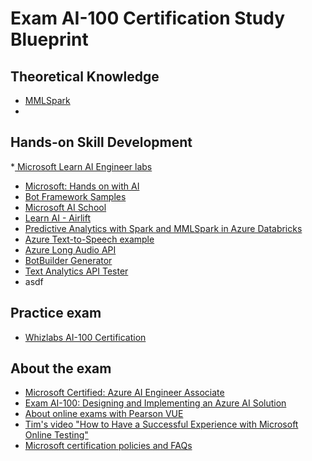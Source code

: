 # Exam AI-100 Certification Study Blueprint

## Theoretical Knowledge

* [MMLSpark](https://mmlspark.blob.core.windows.net/website/index.html#install)
*

## Hands-on Skill Development

*[ Microsoft Learn AI Engineer labs](https://docs.microsoft.com/en-us/learn/browse/?roles=ai-engineer)
* [Microsoft: Hands on with AI](https://aidemos.microsoft.com/)
* [Bot Framework Samples](https://github.com/Microsoft/BotBuilder-Samples/blob/master/README.md)
* [Microsoft AI School](https://aischool.microsoft.com/en-us)
* [Learn AI - Airlift](https://github.com/Azure/LearnAI-Airlift)
* [Predictive Analytics with Spark and MMLSpark in Azure Databricks](https://microsoftlearning.github.io/databricks-ml/Lab%205%20-%20Using%20the%20MML%20Spark%20Library.pdf)
* [Azure Text-to-Speech example](https://rajeeshmenoth.wordpress.com/2018/10/17/cognitive-services-convert-text-to-speech-in-multiple-languages-using-asp-net-core-c/)
* [Azure Long Audio API](https://docs.microsoft.com/en-us/azure/cognitive-services/speech-service/quickstarts/text-to-speech/async-synthesis-long-form-audio)
* [BotBuilder Generator](https://github.com/Microsoft/BotBuilder-Samples/tree/master/generators/generator-botbuilder)
* [Text Analytics API Tester](https://eastus.dev.cognitive.microsoft.com/docs/services/TextAnalytics-v2-1/operations/56f30ceeeda5650db055a3c7/console)
* asdf



## Practice exam

* [Whizlabs AI-100 Certification](https://www.whizlabs.com/microsoft-azure-certification-ai-100/)

## About the exam

* [Microsoft Certified: Azure AI Engineer Associate](https://docs.microsoft.com/en-us/learn/certifications/azure-ai-engineer)
* [Exam AI-100: Designing and Implementing an Azure AI Solution](https://docs.microsoft.com/en-us/learn/certifications/exams/ai-100)
* [About online exams with Pearson VUE](https://docs.microsoft.com/en-us/learn/certifications/online-exams)
* [Tim's video "How to Have a Successful Experience with Microsoft Online Testing"](https://www.youtube.com/watch?v=myf6r5nulj0&t=154s)
* [Microsoft certification policies and FAQs](https://docs.microsoft.com/en-us/learn/certifications/certification-exam-policies)
